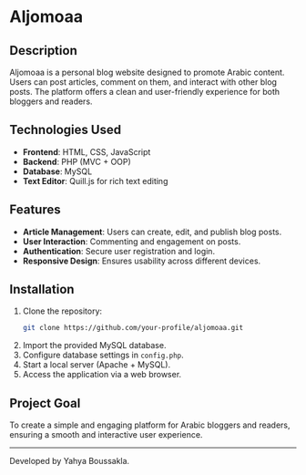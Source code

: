 # Aljomoaa 

## Description
Aljomoaa is a personal blog website designed to promote Arabic content. Users can post articles, comment on them, and interact with other blog posts. The platform offers a clean and user-friendly experience for both bloggers and readers.

## Technologies Used
- **Frontend**: HTML, CSS, JavaScript
- **Backend**: PHP (MVC + OOP)
- **Database**: MySQL
- **Text Editor**: Quill.js for rich text editing

## Features
- **Article Management**: Users can create, edit, and publish blog posts.
- **User Interaction**: Commenting and engagement on posts.
- **Authentication**: Secure user registration and login.
- **Responsive Design**: Ensures usability across different devices.

## Installation
1. Clone the repository:
   ```bash
   git clone https://github.com/your-profile/aljomoaa.git
   ```
2. Import the provided MySQL database.
3. Configure database settings in `config.php`.
4. Start a local server (Apache + MySQL).
5. Access the application via a web browser.

## Project Goal
To create a simple and engaging platform for Arabic bloggers and readers, ensuring a smooth and interactive user experience.

---
Developed by Yahya Boussakla.

